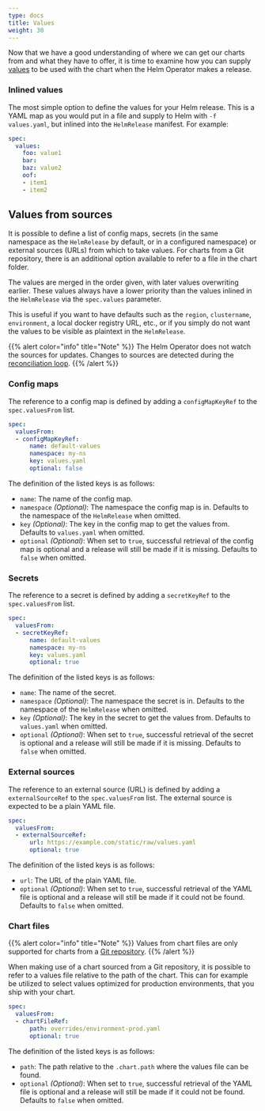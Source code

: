 ```yaml
---
type: docs
title: Values
weight: 30
---
```


Now that we have a good understanding of where we can get our charts from and
what they have to offer, it is time to examine how you can supply
[values](https://helm.sh/docs/glossary/#values-values-files-values-yaml) to
be used with the chart when the Helm Operator makes a release.

### Inlined values

The most simple option to define the values for your Helm release. This is a
YAML map as you would put in a file and supply to Helm with `-f values.yaml`,
but inlined into the `HelmRelease` manifest. For example:

```yaml
spec:
  values:
    foo: value1
    bar:
    baz: value2
    oof:
    - item1
    - item2
```

## Values from sources

It is possible to define a list of config maps, secrets (in the same namespace
as the `HelmRelease` by default, or in a configured namespace) or external
sources (URLs) from which to take values. For charts from a Git
repository, there is an additional option available to refer to a file in
the chart folder.

The values are merged in the order given, with later values overwriting
earlier. These values always have a lower priority than the values
inlined in the `HelmRelease` via the `spec.values` parameter.

This is useful if you want to have defaults such as the `region`,
`clustername`, `environment`, a local docker registry URL, etc., or if you
simply do not want the values to be visible as plaintext in the `HelmRelease`.

{{% alert color="info" title="Note" %}}
The Helm Operator does not watch the sources for updates. Changes to
sources are detected during the [reconciliation
loop](reconciliation-and-upgrades.md#reconciliation).
{{% /alert %}}

### Config maps

The reference to a config map is defined by adding a `configMapKeyRef` to the
`spec.valuesFrom` list.

```yaml
spec:
  valuesFrom:
  - configMapKeyRef:
      name: default-values
      namespace: my-ns
      key: values.yaml
      optional: false
```

The definition of the listed keys is as follows:

- `name`: The name of the config map.
- `namespace` _(Optional)_: The namespace the config map is in. Defaults to the
  namespace of the `HelmRelease` when omitted.
- `key` _(Optional)_: The key in the config map to get the values from.
  Defaults to `values.yaml` when omitted.
- `optional` _(Optional)_: When set to `true`, successful retrieval of the
  config map is optional and a release will still be made if it is missing.
  Defaults to `false` when omitted.

### Secrets

The reference to a secret is defined by adding a `secretKeyRef` to the
`spec.valuesFrom` list.

```yaml
spec:
  valuesFrom:
  - secretKeyRef:
      name: default-values
      namespace: my-ns
      key: values.yaml
      optional: true
```

The definition of the listed keys is as follows:

- `name`: The name of the secret.
- `namespace` _(Optional)_: The namespace the secret is in. Defaults to the
  namespace of the `HelmRelease` when omitted.
- `key` _(Optional)_: The key in the secret to get the values from.
  Defaults to `values.yaml` when omitted.
- `optional` _(Optional)_: When set to `true`, successful retrieval of the
  secret is optional and a release will still be made if it is missing.
  Defaults to `false` when omitted.

### External sources

The reference to an external source (URL) is defined by adding a
`externalSourceRef` to the `spec.valuesFrom` list. The external
source is expected to be a plain YAML file.

```yaml
spec:
  valuesFrom:
  - externalSourceRef:
      url: https://example.com/static/raw/values.yaml
      optional: true
```

The definition of the listed keys is as follows:

- `url`: The URL of the plain YAML file.
- `optional` _(Optional)_: When set to `true`, successful retrieval of the
  YAML file is optional and a release will still be made if it could not be
  found. Defaults to `false` when omitted.

### Chart files

{{% alert color="info" title="Note" %}}
Values from chart files are only supported for charts from a [Git
repository](chart-sources.md#git-repositories).
{{% /alert %}}

When making use of a chart sourced from a Git repository, it is possible to
refer to a values file relative to the path of the chart. This can for example
be utilized to select values optimized for production environments, that you ship
with your chart.

```yaml
spec:
  valuesFrom:
  - chartFileRef:
      path: overrides/environment-prod.yaml
      optional: true
```

The definition of the listed keys is as follows:

- `path`: The path relative to the `.chart.path` where the values file can be
  found.
- `optional` _(Optional)_: When set to `true`, successful retrieval of the
  YAML file is optional and a release will still be made if it could not be
  found. Defaults to `false` when omitted.
